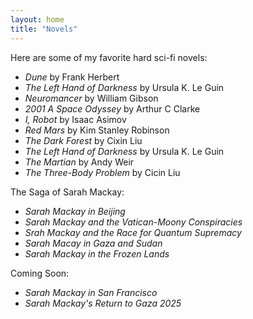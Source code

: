 ```yaml
---
layout: home
title: "Novels"
---
```


Here are some of my favorite hard sci-fi novels:

- *Dune* by Frank Herbert  
- *The Left Hand of Darkness* by Ursula K. Le Guin  
- *Neuromancer* by William Gibson
- *2001 A Space Odyssey* by Arthur C Clarke
- *I, Robot* by Isaac Asimov
- *Red Mars* by Kim Stanley Robinson
- *The Dark Forest* by Cixin Liu
- *The Left Hand of Darkness* by Ursula K. Le Guin
- *The Martian* by Andy Weir
- *The Three-Body Problem* by Cicin Liu


The Saga of Sarah Mackay:

- *Sarah Mackay in Beijing*
- *Sarah Mackay and the Vatican-Moony Conspiracies*
- *Srah Mackay and the Race for Quantum Supremacy*
- *Sarah Macay in Gaza and Sudan*
- *Sarah Mackay in the Frozen Lands*



Coming Soon:

- *Sarah Mackay in San Francisco*
- *Sarah Mackay's Return to Gaza 2025*


